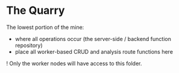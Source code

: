 # The Quarry 

The lowest portion of the mine:

- where all operations occur (the server-side / backend function repository)
- place all worker-based CRUD and analysis route functions here

! Only the worker nodes will have access to this folder.
